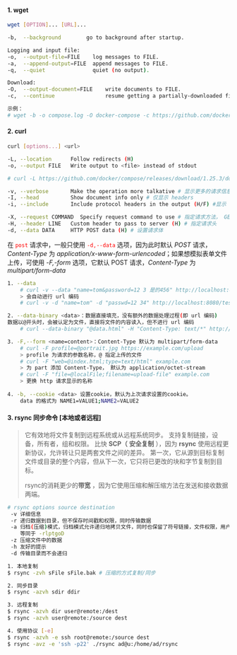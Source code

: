 #### 1. wget

```bash
wget [OPTION]... [URL]...

-b,  --background        go to background after startup.

Logging and input file:
-o,  --output-file=FILE    log messages to FILE.
-a,  --append-output=FILE  append messages to FILE.
-q,  --quiet               quiet (no output).

Download:
-O,  --output-document=FILE    write documents to FILE.
-c,  --continue                resume getting a partially-downloaded file.

示例：
# wget -b -o compose.log -O docker-compose -c https://github.com/docker/compose/releases/download/1.25.3/docker-compose-Linux-x86_64
```

#### 2. curl

```bash
curl [options...] <url>

-L, --location      Follow redirects (H)
-o, --output FILE   Write output to <file> instead of stdout

# curl -L https://github.com/docker/compose/releases/download/1.25.3/docker-compose-`uname -s`-`uname -m` -o /usr/local/bin/docker-compose

-v, --verbose       Make the operation more talkative # 显示更多的请求信息
-I, --head          Show document info only # 仅显示 headers
-i, --include       Include protocol headers in the output (H/F) #显示 header 和数据

-X, --request COMMAND  Specify request command to use # 指定请求方法， GET、POST
-H, --header LINE   Custom header to pass to server (H) # 指定请求头
-d, --data DATA     HTTP POST data (H) # 设置请求体
```

在 <font color="red">`post`</font> 请求中，一般只使用 <font color="red">`-d,--data`</font> 选项，因为此时默认 *POST* 请求，*Content-Type* 为 *application/x-www-form-urlencoded*；如果想模拟表单文件上传，可使用 *-F,-form* 选项，它默认 POST 请求，*Content-Type* 为 *multipart/form-data*

```bash
1. --data
	# curl -v --data "name=tom&password=12 3 是的456" http://localhost:8080/test
	> 会自动进行 url 编码
	# curl -v -d "name=tom" -d "passwd=12 34" http://localhost:8080/test

2. --data-binary <data>：数据直接填充，没有额外的数据处理过程(即 url 编码)
数据以@开头时，会被认定为文件，直接将文件的内容读入，但不进行 url 编码
	# curl --data-binary "@data.html" -H "Content-Type: text/*" http://localhost

3. -F,--form <name=content>：Content-Type 默认为 multipart/form-data
	# curl -F profile=@portrait.jpg https://example.com/upload
	> profile 为请求的参数名称，@ 指定上传的文件
	# curl -F "web=@index.html;type=text/html" example.com
	> 为 part 添加 Content-Type， 默认为 application/octet-stream
	# curl -F "file=@localFile;filename=upload-file" example.com
	> 更换 http 请求显示的名称
	
4. -b, --cookie <data> 设置cookie，默认为上次请求设置的cookie。
	data 的格式为 NAME1=VALUE1;NAME2=VALUE2
```

#### 3. rsync 同步命令 [本地或者远程]

> 它有效地将文件复制到远程系统或从远程系统同步。
> 支持复制链接，设备，所有者，组和权限。
> 比快 **SCP（** **安全复制** ），因为 **rsync** 使用远程更新协议，允许转让只是两套文件之间的差异。
>  第一次，它从源到目标复制文件或目录的整个内容，但从下一次，它只将已更改的块和字节复制到目标。
>
> rsync的消耗更少的**带宽** ，因为它使用压缩和解压缩方法在发送和接收数据两端。

```bash
# rsync options source destination
 -v 详细信息
 -r 递归数据到目录，但不保存时间戳和权限，同时传输数据
 -a 归档(压缩)模式，归档模式允许递归地拷贝文件，同时也保留了符号链接，文件权限，用户组所有权和时间戳
 	等同于 -rlptgoD
 -z 压缩文件中的数据
 -h 友好的提示
 -d 传输目录而不会递归

1. 本地复制
$ rsync -zvh sFile sFile.bak # 压缩的方式复制/同步

2. 同步目录
$ rsync -azvh sdir ddir

3. 远程复制
$ rsync -azvh dir user@remote:/dest
$ rsync -azvh user@remote:/source dest

4. 使用协议 [-e]
$ rsync -azvh -e ssh root@remote:/source dest
$ rsync -avz -e 'ssh -p22' ./rsync ad@u:/home/ad/rsync
```

